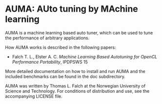 AUMA: AUto tuning by MAchine learning
=====================================

AUMA is a machine learning based auto tuner, which can be used to tune the performance of arbitrary applications.

How AUMA works is described in the following papers:

* Falch T. L., Elster A. C. *Machine Learning Based Autotuning for OpenCL Performance Portability*, IPDPSWS 15

More detailed documentation on how to install and run AUMA and the included benchmarks can be found in the doc subdirectory.

AUMA was written by Thomas L. Falch at the Norwegian University of Science and Technology. For conditions of distribution and use, see the accompanying LICENSE file.
